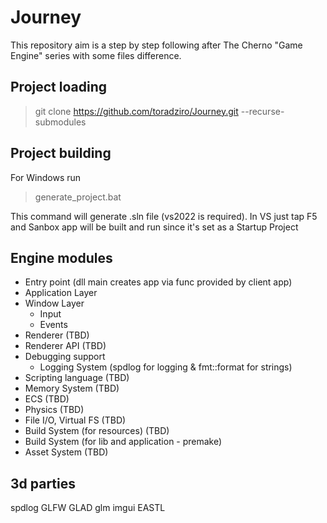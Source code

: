 # Journey
This repository aim is a step by step following after The Cherno "Game Engine" series with some files difference.

## Project loading
> git clone https://github.com/toradziro/Journey.git --recurse-submodules

## Project building
For Windows run

> generate_project.bat

This command will generate .sln file (vs2022 is required). In VS just tap F5 and Sanbox app will be built and run since it's set as a Startup Project

## Engine modules

- Entry point (dll main creates app via func provided by client app)
- Application Layer
- Window Layer
    - Input
    - Events
- Renderer (TBD)
- Renderer API (TBD)
- Debugging support
    - Logging System (spdlog for logging & fmt::format for strings)
- Scripting language (TBD)
- Memory System (TBD)
- ECS (TBD)
- Physics (TBD)
- File I/O, Virtual FS (TBD)
- Build System (for resources) (TBD)
- Build System (for lib and application - premake)
- Asset System (TBD)

## 3d parties
spdlog
GLFW
GLAD
glm
imgui
EASTL
